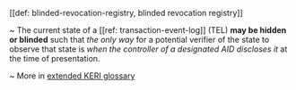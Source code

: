 [[def: blinded-revocation-registry, blinded revocation registry]]

~ The current state of a [[ref: transaction-event-log]] (TEL) **may be hidden or blinded** such that _the only way_ for a potential verifier of the state to observe that state is _when the controller of a designated AID discloses it_ at the time of presentation.

~ More in <a href="https://weboftrust.github.io/WOT-terms/docs/glossary/blinded-revocation-registry">extended KERI glossary</a>
